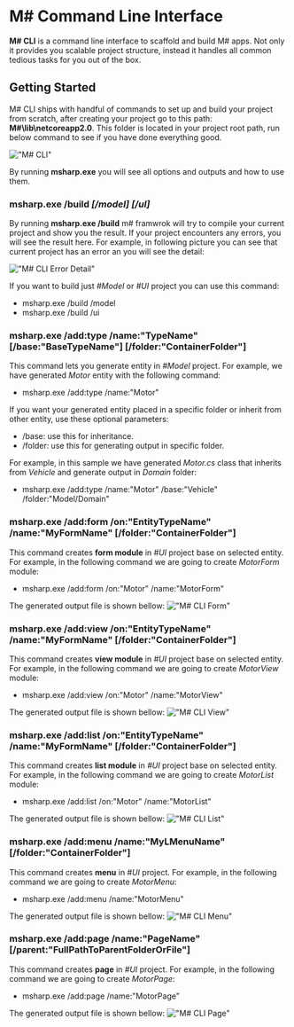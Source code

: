 # M# Command Line Interface

**M# CLI** is a command line interface to scaffold and build M# apps. Not only it provides you scalable project structure, instead it handles all common tedious tasks for you out of the box.

## Getting Started

M# CLI ships with handful of commands to set up and build your project from scratch, after creating your project go to this path: **M#\lib\netcoreapp2.0**. This folder is located in your project root path, run below command to see if you have done everything good.

!["M# CLI"](CliImage/MSharpCLI.PNG "M# CLI")

By running **msharp.exe** you will see all options and outputs and how to use them.

### msharp.exe /build *[/model]* *[/ul]*

By running **msharp.exe /build** m# framwrok will try to compile your current project and show you the result. If your project encounters any errors, you will see the result here.
For example, in following picture you can see that current project has an error an you will see the detail:

!["M# CLI Error Detail"](CliImage/CLIErrorDetail.PNG "M# CLI Error Detail")

If you want to build just *#Model* or *#UI* project you can use this command:

- msharp.exe /build /model
- msharp.exe /build /ui

### msharp.exe /add:type /name:"TypeName" [/base:"BaseTypeName"] [/folder:"ContainerFolder"]

This command lets you generate entity in *#Model* project. For example, we have generated *Motor* entity with the following command:

- msharp.exe /add:type /name:"Motor"

If you want your generated entity placed in a specific folder or inherit from other entity, use these optional parameters:

- /base: use this for inheritance.
- /folder: use this for generating output in specific folder.

For example, in this sample we have generated *Motor.cs* class that inherits from *Vehicle* and generate output in *Domain* folder:

- msharp.exe /add:type /name:"Motor" /base:"Vehicle" /folder:"Model/Domain"

### msharp.exe /add:form /on:"EntityTypeName" /name:"MyFormName" [/folder:"ContainerFolder"]

This command creates **form module** in *#UI* project base on selected entity. For example, in the following command we are going to create *MotorForm* module:

- msharp.exe /add:form /on:"Motor" /name:"MotorForm"

The generated output file is shown bellow:
!["M# CLI Form"](CliImage/FormCli.PNG "M# CLI Form")

### msharp.exe /add:view /on:"EntityTypeName" /name:"MyFormName" [/folder:"ContainerFolder"]

This command creates **view module** in *#UI* project base on selected entity. For example, in the following command we are going to create *MotorView* module:

- msharp.exe /add:view /on:"Motor" /name:"MotorView"

The generated output file is shown bellow:
!["M# CLI View"](CliImage/ViewCli.PNG "M# CLI View")

### msharp.exe /add:list /on:"EntityTypeName" /name:"MyFormName" [/folder:"ContainerFolder"]

This command creates **list module** in *#UI* project base on selected entity. For example, in the following command we are going to create *MotorList* module:

- msharp.exe /add:list /on:"Motor" /name:"MotorList"

The generated output file is shown bellow:
!["M# CLI List"](CliImage/ListCli.PNG "M# CLI List")

### msharp.exe /add:menu /name:"MyLMenuName" [/folder:"ContainerFolder"]

This command creates **menu** in *#UI* project. For example, in the following command we are going to create *MotorMenu*:

- msharp.exe /add:menu /name:"MotorMenu"

The generated output file is shown bellow:
!["M# CLI Menu"](CliImage/MenuCli.PNG "M# CLI Menu")

### msharp.exe /add:page /name:"PageName" [/parent:"FullPathToParentFolderOrFile"]

This command creates **page** in *#UI* project. For example, in the following command we are going to create *MotorPage*:

- msharp.exe /add:page /name:"MotorPage"

The generated output file is shown bellow:
!["M# CLI Page"](CliImage/PageCli.PNG "M# CLI Page")